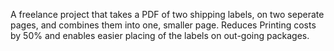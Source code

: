 A freelance project that takes a PDF of two shipping labels, on two seperate pages, and combines them into one, smaller page. Reduces Printing costs by 50% and enables easier placing of the labels on out-going packages. 
